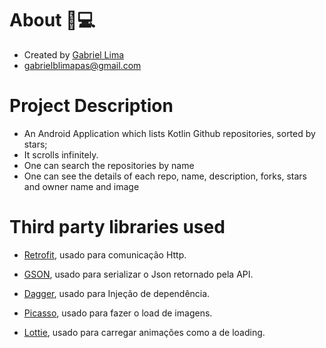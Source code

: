 # About  🏻‍💻

* Created by [Gabriel Lima](https://www.linkedin.com/in/gabrielbrandaodelima/)
* gabrielblimapas@gmail.com

# Project Description
* An Android Application which lists Kotlin Github repositories, sorted by stars;
* It scrolls infinitely.
* One can search the repositories by name
* One can see the details of each repo, name, description, forks, stars and owner name and image

# Third party libraries used 

* [Retrofit](https://square.github.io/retrofit/), usado para comunicação Http.

* [GSON](https://github.com/google/gson), usado para serializar o Json retornado pela API.

* [Dagger](https://github.com/google/dagger), usado para Injeção de dependência.

* [Picasso](https://github.com/square/picasso), usado para fazer o load de imagens.

* [Lottie](https://github.com/airbnb/lottie-android), usado para carregar animações como a de loading.
